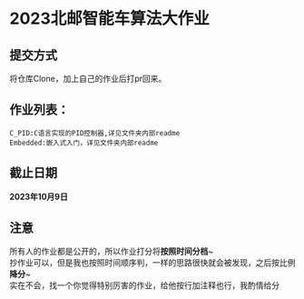 # 2023北邮智能车算法大作业
## 提交方式
将仓库Clone，加上自己的作业后打pr回来。</br>
## 作业列表：
    C_PID:C语言实现的PID控制器,详见文件夹内部readme
    Embedded:嵌入式入门，详见文件夹内部readme
## 截止日期
**2023年10月9日**
## 注意
所有人的作业都是公开的，所以作业打分将**按照时间分档**~ </br>
抄作业可以，但是我也按照时间顺序判，一样的思路很快就会被发现，之后按比例**降分**~ </br>
实在不会，找一个你觉得特别厉害的作业，给他按行加注释也行，我酌情给分</br>